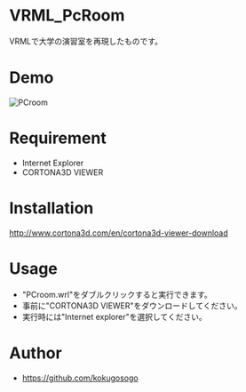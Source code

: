 # VRML_PcRoom
VRMLで大学の演習室を再現したものです。

# Demo
![PCroom](https://user-images.githubusercontent.com/72292551/109941202-3fea3c00-7d16-11eb-9674-60a638d2b808.png)

# Requirement
* Internet Explorer
* CORTONA3D VIEWER

# Installation

http://www.cortona3d.com/en/cortona3d-viewer-download

# Usage
* "PCroom.wrl"をダブルクリックすると実行できます。
* 事前に"CORTONA3D VIEWER"をダウンロードしてください。
* 実行時には"Internet explorer"を選択してください。


# Author
* https://github.com/kokugosogo
